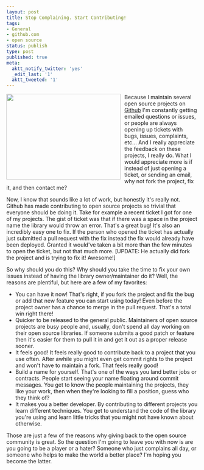 ```yaml
---
layout: post
title: Stop Complaining. Start Contributing!
tags:
- General
- github.com
- open source
status: publish
type: post
published: true
meta:
  aktt_notify_twitter: 'yes'
  _edit_last: '1'
  aktt_tweeted: '1'
---
```

<img style="float: left; padding-right: 10px" title="stop complaining" src="http://tanamatales.com/wp-content/uploads/2011/05/stop_complaining1.jpg" alt="" width="300" height="225" />Because I maintain several open source projects on <a href="http://github.com/markbates" target="_blank">Github</a> I'm constantly getting emailed questions or issues, or people are always opening up tickets with bugs, issues, complaints, etc... And I really appreciate the feedback on these projects, I really do. What I would appreciate more is if instead of just opening a ticket, or sending an email, why not fork the project, fix it, and then contact me?

Now, I know that sounds like a lot of work, but honestly it's really not. Github has made contributing to open source projects so trivial that everyone should be doing it. Take for example a recent ticket I got for one of my projects. The gist of ticket was that if there was a space in the project name the library would throw an error. That's a great bug! It's also an incredibly easy one to fix. If the person who opened the ticket has actually just submitted a pull request with the fix instead the fix would already have been deployed. Granted it would've taken a bit more than the few minutes to open the ticket, but not that much more. [UPDATE: He actually did fork the project and is trying to fix it! Awesome!]

So why should you do this? Why should you take the time to fix your own issues instead of having the library owner/maintainer do it? Well, the reasons are plentiful, but here are a few of my favorites:
<ul>
	<li>You can have it now! That's right, if you fork the project and fix the bug or add that new feature you can start using today! Even before the project owner has a chance to merge in the pull request. That's a total win right there!</li>
	<li>Quicker to be released to the general public. Maintainers of open source projects are busy people and, usually, don't spend all day working on their open source libraries. If someone submits a good patch or feature then it's easier for them to pull it in and get it out as a proper release sooner.</li>
	<li>It feels good! It feels really good to contribute back to a project that you use often. After awhile you might even get commit rights to the project and won't have to maintain a fork. That feels really good!</li>
	<li>Build a name for yourself. That's one of the ways you land better jobs or contracts. People start seeing your name floating around commit messages. You get to know the people maintaining the projects, they like your work, then when they're looking to fill a position, guess who they think of?</li>
	<li>It makes you a better developer. By contributing to different projects you learn different techniques. You get to understand the code of the library you're using and learn little tricks that you might not have known about otherwise.</li>
</ul>
Those are just a few of the reasons why giving back to the open source community is great. So the question I'm going to leave you with now is are you going to be a player or a hater? Someone who just complains all day, or someone who helps to make the world a better place? I'm hoping you become the latter.
